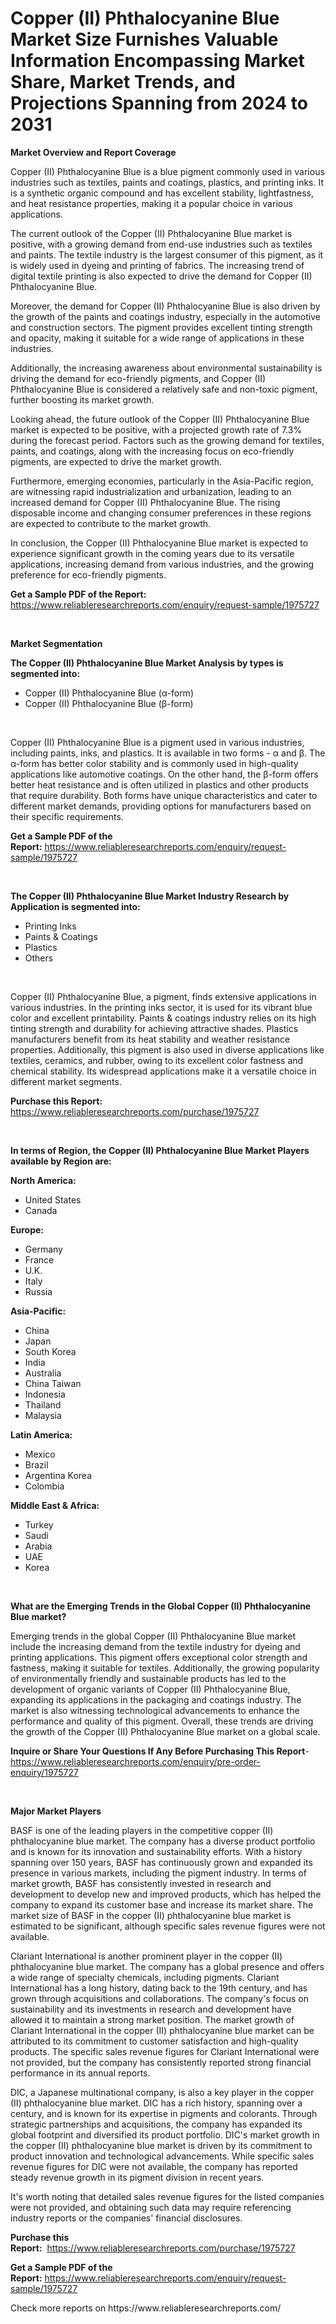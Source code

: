 <p><h1>Copper (II) Phthalocyanine Blue Market Size Furnishes Valuable Information Encompassing Market Share, Market Trends, and Projections Spanning from 2024 to 2031</h1></p><p><strong>Market Overview and Report Coverage</strong></p>
<p><p>Copper (II) Phthalocyanine Blue is a blue pigment commonly used in various industries such as textiles, paints and coatings, plastics, and printing inks. It is a synthetic organic compound and has excellent stability, lightfastness, and heat resistance properties, making it a popular choice in various applications.</p><p>The current outlook of the Copper (II) Phthalocyanine Blue market is positive, with a growing demand from end-use industries such as textiles and paints. The textile industry is the largest consumer of this pigment, as it is widely used in dyeing and printing of fabrics. The increasing trend of digital textile printing is also expected to drive the demand for Copper (II) Phthalocyanine Blue.</p><p>Moreover, the demand for Copper (II) Phthalocyanine Blue is also driven by the growth of the paints and coatings industry, especially in the automotive and construction sectors. The pigment provides excellent tinting strength and opacity, making it suitable for a wide range of applications in these industries.</p><p>Additionally, the increasing awareness about environmental sustainability is driving the demand for eco-friendly pigments, and Copper (II) Phthalocyanine Blue is considered a relatively safe and non-toxic pigment, further boosting its market growth.</p><p>Looking ahead, the future outlook of the Copper (II) Phthalocyanine Blue market is expected to be positive, with a projected growth rate of 7.3% during the forecast period. Factors such as the growing demand for textiles, paints, and coatings, along with the increasing focus on eco-friendly pigments, are expected to drive the market growth.</p><p>Furthermore, emerging economies, particularly in the Asia-Pacific region, are witnessing rapid industrialization and urbanization, leading to an increased demand for Copper (II) Phthalocyanine Blue. The rising disposable income and changing consumer preferences in these regions are expected to contribute to the market growth.</p><p>In conclusion, the Copper (II) Phthalocyanine Blue market is expected to experience significant growth in the coming years due to its versatile applications, increasing demand from various industries, and the growing preference for eco-friendly pigments.</p></p>
<p><strong>Get a Sample PDF of the Report:</strong> <a href="https://www.reliableresearchreports.com/enquiry/request-sample/1975727">https://www.reliableresearchreports.com/enquiry/request-sample/1975727</a></p>
<p>&nbsp;</p>
<p><strong>Market Segmentation</strong></p>
<p><strong>The Copper (II) Phthalocyanine Blue Market Analysis by types is segmented into:</strong></p>
<p><ul><li>Copper (II) Phthalocyanine Blue (α-form)</li><li>Copper (II) Phthalocyanine Blue (β-form)</li></ul></p>
<p>&nbsp;</p>
<p><p>Copper (II) Phthalocyanine Blue is a pigment used in various industries, including paints, inks, and plastics. It is available in two forms - α and β. The α-form has better color stability and is commonly used in high-quality applications like automotive coatings. On the other hand, the β-form offers better heat resistance and is often utilized in plastics and other products that require durability. Both forms have unique characteristics and cater to different market demands, providing options for manufacturers based on their specific requirements.</p></p>
<p><strong>Get a Sample PDF of the Report:</strong>&nbsp;<a href="https://www.reliableresearchreports.com/enquiry/request-sample/1975727">https://www.reliableresearchreports.com/enquiry/request-sample/1975727</a></p>
<p>&nbsp;</p>
<p><strong>The Copper (II) Phthalocyanine Blue Market Industry Research by Application is segmented into:</strong></p>
<p><ul><li>Printing Inks</li><li>Paints & Coatings</li><li>Plastics</li><li>Others</li></ul></p>
<p>&nbsp;</p>
<p><p>Copper (II) Phthalocyanine Blue, a pigment, finds extensive applications in various industries. In the printing inks sector, it is used for its vibrant blue color and excellent printability. Paints & coatings industry relies on its high tinting strength and durability for achieving attractive shades. Plastics manufacturers benefit from its heat stability and weather resistance properties. Additionally, this pigment is also used in diverse applications like textiles, ceramics, and rubber, owing to its excellent color fastness and chemical stability. Its widespread applications make it a versatile choice in different market segments.</p></p>
<p><strong>Purchase this Report:</strong>&nbsp; <a href="https://www.reliableresearchreports.com/purchase/1975727">https://www.reliableresearchreports.com/purchase/1975727</a></p>
<p>&nbsp;</p>
<p><strong>In terms of Region, the Copper (II) Phthalocyanine Blue Market Players available by Region are:</strong></p>
<p>
    <p> <strong> North America: </strong>
        <ul>
            <li>United States</li>
            <li>Canada</li>
        </ul>
        </p> 
    <p> <strong> Europe: </strong>
        <ul>
            <li>Germany</li>
            <li>France</li>
            <li>U.K.</li>
            <li>Italy</li>
            <li>Russia</li>
        </ul>
        </p> 
    <p> <strong> Asia-Pacific: </strong>
        <ul>
            <li>China</li>
            <li>Japan</li>
            <li>South Korea</li>
            <li>India</li>
            <li>Australia</li>
            <li>China Taiwan</li>
            <li>Indonesia</li>
            <li>Thailand</li>
            <li>Malaysia</li>
        </ul>
        </p> 
    <p> <strong> Latin America: </strong>
        <ul>
            <li>Mexico</li>
            <li>Brazil</li>
            <li>Argentina Korea</li>
            <li>Colombia</li>
        </ul>
        </p> 
    <p> <strong> Middle East & Africa: </strong>
        <ul>
            <li>Turkey</li>
            <li>Saudi</li>
            <li>Arabia</li>
            <li>UAE</li>
            <li>Korea</li>
        </ul>
    </p>
    </p>
<p>&nbsp;</p>
<p><strong>What are the Emerging Trends in the Global Copper (II) Phthalocyanine Blue market?</strong></p>
<p><p>Emerging trends in the global Copper (II) Phthalocyanine Blue market include the increasing demand from the textile industry for dyeing and printing applications. This pigment offers exceptional color strength and fastness, making it suitable for textiles. Additionally, the growing popularity of environmentally friendly and sustainable products has led to the development of organic variants of Copper (II) Phthalocyanine Blue, expanding its applications in the packaging and coatings industry. The market is also witnessing technological advancements to enhance the performance and quality of this pigment. Overall, these trends are driving the growth of the Copper (II) Phthalocyanine Blue market on a global scale.</p></p>
<p><strong>Inquire or Share Your Questions If Any Before Purchasing This Report</strong>- <a href="https://www.reliableresearchreports.com/enquiry/pre-order-enquiry/1975727">https://www.reliableresearchreports.com/enquiry/pre-order-enquiry/1975727</a></p>
<p>&nbsp;</p>
<p><strong>Major Market Players</strong></p>
<p><p>BASF is one of the leading players in the competitive copper (II) phthalocyanine blue market. The company has a diverse product portfolio and is known for its innovation and sustainability efforts. With a history spanning over 150 years, BASF has continuously grown and expanded its presence in various markets, including the pigment industry. In terms of market growth, BASF has consistently invested in research and development to develop new and improved products, which has helped the company to expand its customer base and increase its market share. The market size of BASF in the copper (II) phthalocyanine blue market is estimated to be significant, although specific sales revenue figures were not available.</p><p>Clariant International is another prominent player in the copper (II) phthalocyanine blue market. The company has a global presence and offers a wide range of specialty chemicals, including pigments. Clariant International has a long history, dating back to the 19th century, and has grown through acquisitions and collaborations. The company's focus on sustainability and its investments in research and development have allowed it to maintain a strong market position. The market growth of Clariant International in the copper (II) phthalocyanine blue market can be attributed to its commitment to customer satisfaction and high-quality products. The specific sales revenue figures for Clariant International were not provided, but the company has consistently reported strong financial performance in its annual reports.</p><p>DIC, a Japanese multinational company, is also a key player in the copper (II) phthalocyanine blue market. DIC has a rich history, spanning over a century, and is known for its expertise in pigments and colorants. Through strategic partnerships and acquisitions, the company has expanded its global footprint and diversified its product portfolio. DIC's market growth in the copper (II) phthalocyanine blue market is driven by its commitment to product innovation and technological advancements. While specific sales revenue figures for DIC were not available, the company has reported steady revenue growth in its pigment division in recent years.</p><p>It's worth noting that detailed sales revenue figures for the listed companies were not provided, and obtaining such data may require referencing industry reports or the companies' financial disclosures.</p></p>
<p><strong>Purchase this Report:</strong>&nbsp;&nbsp;<a href="https://www.reliableresearchreports.com/purchase/1975727">https://www.reliableresearchreports.com/purchase/1975727</a></p>
<p></p>
<p><strong>Get a Sample PDF of the Report:</strong>&nbsp;<a href="https://www.reliableresearchreports.com/enquiry/request-sample/1975727">https://www.reliableresearchreports.com/enquiry/request-sample/1975727</a></p>
<p>Check more reports on https://www.reliableresearchreports.com/</p>